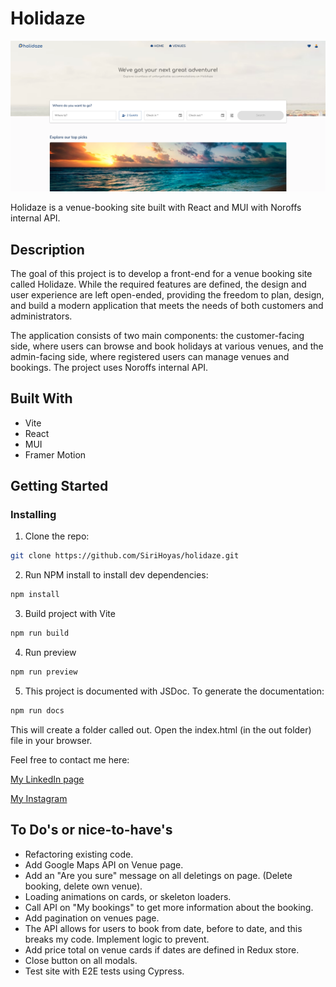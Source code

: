 # Holidaze

![image](/src/assets/brand/thumbnail.png)

Holidaze is a venue-booking site built with React and MUI with Noroffs internal API.

## Description

The goal of this project is to develop a front-end for a venue booking site called Holidaze. While the required features are defined, the design and user experience are left open-ended, providing the freedom to plan, design, and build a modern application that meets the needs of both customers and administrators.

The application consists of two main components: the customer-facing side, where users can browse and book holidays at various venues, and the admin-facing side, where registered users can manage venues and bookings.
The project uses Noroffs internal API.

## Built With

- Vite
- React
- MUI
- Framer Motion

## Getting Started

### Installing

1. Clone the repo:

```bash
git clone https://github.com/SiriHoyas/holidaze.git
```

2. Run NPM install to install dev dependencies:

```bash
npm install
```

3. Build project with Vite

```bash
npm run build
```

4. Run preview

```bash
npm run preview
```

5. This project is documented with JSDoc. To generate the documentation:

```bash
npm run docs
```

This will create a folder called out. Open the index.html (in the out folder) file in your browser.

Feel free to contact me here:

[My LinkedIn page](https://www.linkedin.com/in/siri-h%C3%B8y%C3%A5s-2bb74b1a2/)

[My Instagram](https://www.instagram.com/sirihoyas/)

## To Do's or nice-to-have's

- Refactoring existing code.
- Add Google Maps API on Venue page.
- Add an "Are you sure" message on all deletings on page. (Delete booking, delete own venue).
- Loading animations on cards, or skeleton loaders.
- Call API on "My bookings" to get more information about the booking.
- Add pagination on venues page.
- The API allows for users to book from date, before to date, and this breaks my code. Implement logic to prevent.
- Add price total on venue cards if dates are defined in Redux store.
- Close button on all modals.
- Test site with E2E tests using Cypress.
